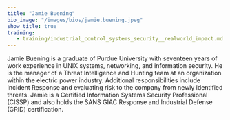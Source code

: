 ```yaml
---
title: "Jamie Buening"
bio_image: "/images/bios/jamie.buening.jpeg"
show_title: true
training:
   - training/industrial_control_systems_security__realworld_impact.md
---
```

Jamie Buening is a graduate of Purdue University with seventeen years of work experience in UNIX systems, networking, and information security.  He is the manager of a Threat Intelligence and Hunting team at an organization within the electric power industry.  Additional responsibilities include Incident Response and evaluating risk to the company from newly identified threats.  Jamie is a Certified Information Systems Security Professional (CISSP) and also holds the SANS GIAC Response and Industrial Defense (GRID) certification.
